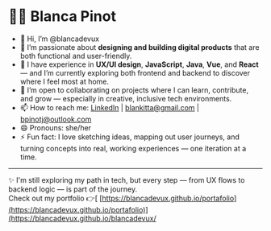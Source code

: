 # 👩‍💻 Blanca Pinot 

- 👋 Hi, I’m @blancadevux  
- 👀 I’m passionate about **designing and building digital products** that are both functional and user-friendly.  
- 🌱 I have experience in **UX/UI design**, **JavaScript**, **Java**, **Vue**, and **React** — and I’m currently exploring both frontend and backend to discover where I feel most at home.  
- 💞️ I’m open to collaborating on projects where I can learn, contribute, and grow — especially in creative, inclusive tech environments.  
- 📫 How to reach me: [LinkedIn](https://www.linkedin.com/in/blancapinot) | blankitta@gmail.com | bpinotj@outlook.com  
- 😄 Pronouns: she/her  
- ⚡ Fun fact: I love sketching ideas, mapping out user journeys, and turning concepts into real, working experiences — one iteration at a time.

---

✨ I'm still exploring my path in tech, but every step — from UX flows to backend logic — is part of the journey.  
Check out my portfolio 👉[ [https://blancadevux.github.io/portafolio](https://blancadevux.github.io/portafolio)](https://blancadevux.github.io/blancadevux/

